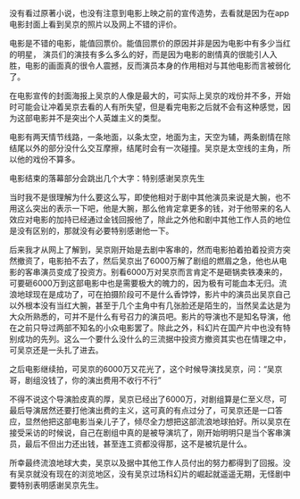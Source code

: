 没有看过原著小说，也没有注意到电影上映之前的宣传造势，去看就是因为在app电影封面上看到吴京的照片以及网上不错的评价。 

电影是不错的电影，能值回票价。能值回票价的原因并非是因为电影中有多少当红的明星， 演员们的演技有多么多么的好，而是因为电影的剧情真的很能引人入胜，电影的画面真的很令人震撼，反而演员本身的作用相对与其他电影而言被弱化了。 

在电影宣传的封面海报上吴京的人像是最大的，可实际上吴京的戏份并不多，开始时可能会让冲着吴京去看的人有所失望，但是看完电影之后就不会有这种感觉，因为这部电影并不是突出个人英雄主义的类型。 

电影有两天情节线路，一条地面，以条太空，地面为主，天空为辅，两条剧情在除结尾以外的部分没什么交互摩擦，结尾时会有一次碰撞。吴京是太空线的主角，所以他的戏份不算多。 

电影结束的落幕部分会跳出几个大字：特别感谢吴京先生

当时我不是很理解为什么要这么写，即使他相对于剧中其他演员来说是大腕，也不用这么突出的表示一下吧，他是大腕，那么他肯定拿更多的钱，对于他带来的名人效应对电影的加持已经通过金钱回报他了，除此之外他和剧中其他工作人员的地位是没有区别的，那就没有必要特别感谢他一下。 

后来我才从网上了解到，吴京刚开始是去剧中客串的，然而电影拍着拍着投资方突然撤资了，电影拍不去了，然后吴京出了6000万解了剧组的燃眉之急，他也从电影的客串演员变成了投资方。别看6000万对吴京而言肯定不是砸锅卖铁凑来的，可要砸6000万到这部电影中也是需要极大的魄力的，因为极有可能血本无归。流浪地球现在是成功了，可在拍摄阶段可不是什么香饽饽，影片中的演员出吴京自己以外根本没有当红大腕，甚至于几个主角中有几张脸还是陌生的，当然吴孟达是为大众所熟悉的，可并不是什么有号召力的演员吧。影片的导演也不是知名导演，他在之前只导过两部不知名的小众电影罢了。除此之外，科幻片在国产片中也没有特别成功的先列。这么一个要什么没什么的三流据中投资方撤资其实也在情理之中，可吴京还是一头扎了进去。 

之后电影继续拍，可吴京的6000万又花光了，这个时候导演找吴京，问：“吴京哥，剧组没钱了，你的演出费用不收行不行”

不得不说这个导演脸皮真的厚，吴京已经出了6000万，对剧组算是仁至义尽，可最后导演居然还要打他演出费的主义，这可真的有点过分了，可吴京还是一口答应，显然他把这部电影当亲儿子了，倾尽全力想把这部流浪地球拍好。所以吴京在接受采访的时候说，自己在剧组中真的是被导演坑了，刚开始明明只是当个客串演员，最后不但出力还出钱，甚至连工资都没得那，这不是被坑是什么。 

所幸最终流浪地球大卖，吴京以及据中其他工作人员付出的努力都得到了回报。没有吴京就没有现在的浏览地区，没有吴京过场科幻片的崛起就遥遥无期，无怪剧中要特别表明感谢吴京先生。